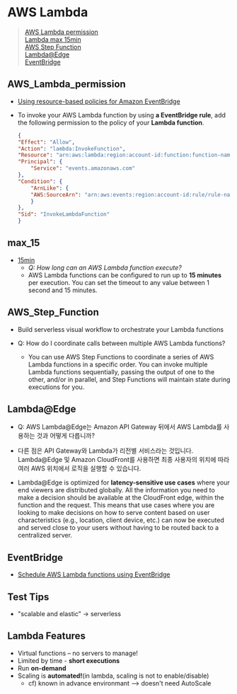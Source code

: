 # AWS Lambda
> [AWS Lambda permission](#AWS_Lambda_permission)  
> [Lambda max 15min](#max_15)  
> [AWS Step Function](#AWS_Step_Function)  
> [Lambda@Edge](#Lambda@Edge)  
> [EventBridge](#EventBridge)  

## AWS_Lambda_permission
- [Using resource-based policies for Amazon EventBridge](https://docs.aws.amazon.com/eventbridge/latest/userguide/eb-use-resource-based.html#lambda-permissions)
- To invoke your AWS Lambda function by using **a EventBridge rule**, add the following permission to the policy of your **Lambda function**.

    ```json
    {
    "Effect": "Allow",
    "Action": "lambda:InvokeFunction",
    "Resource": "arn:aws:lambda:region:account-id:function:function-name",
    "Principal": {
        "Service": "events.amazonaws.com"
    },
    "Condition": {
        "ArnLike": {
        "AWS:SourceArn": "arn:aws:events:region:account-id:rule/rule-name"
        }
    },
    "Sid": "InvokeLambdaFunction"
    }
    ```

## max_15
- [15min](https://aws.amazon.com/lambda/faqs/#:~:text=AWS%20Lambda%20functions%20can%20be,1%20second%20and%2015%20minutes.)
    - *Q: How long can an AWS Lambda function execute?*
    - AWS Lambda functions can be configured to run up to **15 minutes** per execution. You can set the timeout to any value between 1 second and 15 minutes.

## AWS_Step_Function
- Build serverless visual workflow to orchestrate your Lambda functions

- Q: How do I coordinate calls between multiple AWS Lambda functions?

    - You can use AWS Step Functions to coordinate a series of AWS Lambda functions in a specific order. You can invoke multiple Lambda functions sequentially, passing the output of one to the other, and/or in parallel, and Step Functions will maintain state during executions for you.


## Lambda@Edge
- Q: AWS Lambda@Edge는 Amazon API Gateway 뒤에서 AWS Lambda를 사용하는 것과 어떻게 다릅니까?

- 다른 점은 API Gateway와 Lambda가 리전별 서비스라는 것입니다. Lambda@Edge 및 Amazon CloudFront를 사용하면 최종 사용자의 위치에 따라 여러 AWS 위치에서 로직을 실행할 수 있습니다.

- Lambda@Edge is optimized for **latency-sensitive use cases** where your end viewers are distributed globally. All the information you need to make a decision should be available at the CloudFront edge, within the function and the request. This means that use cases where you are looking to make decisions on how to serve content based on user characteristics (e.g., location, client device, etc.) can now be executed and served close to your users without having to be routed back to a centralized server.

## EventBridge
- [Schedule AWS Lambda functions using EventBridge](https://docs.aws.amazon.com/ko_kr/eventbridge/latest/userguide/eb-run-lambda-schedule.html)  


## Test Tips
- "scalable and elastic" -> serverless

## Lambda Features
- Virtual functions – no servers to manage!
- Limited by time - **short executions**
- Run **on-demand**
- Scaling is **automated!**(in lambda, scaling is not to enable/disable)
    - cf) known in advance environmant --> doesn't need AutoScale